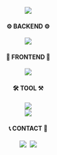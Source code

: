<p align="center">
  <a href="https://hits.seeyoufarm.com"><img src="https://hits.seeyoufarm.com/api/count/incr/badge.svg?url=https%3A%2F%2Fgithub.com%2Ffakerdeft&count_bg=%23ED6DA3&title_bg=%2386757E&icon=github.svg&icon_color=%23E1DEDE&title=Hits&edge_flat=false"/></a>
</p>

<h4 align="center">⚙️ BACKEND ⚙️</h4>
<p align="center">
  <img src="https://skillicons.dev/icons?i=java,spring,mysql,nodejs,express,aws,githubactions,docker,nginx"/>
</p>

<h4 align="center">🎨 FRONTEND 🎨</h4>
<p align="center">
  <img src="https://skillicons.dev/icons?i=js,html,css,jquery,react"/>
</p>

<h4 align="center">🛠️ TOOL ⚒</h4>
<p align="center">
  <img src="https://skillicons.dev/icons?i=idea,vscode,visualstudio,eclipse"/>
  <br>
  <img src="https://skillicons.dev/icons?i=github,postman,notion,discord"/>
</p>


<h4 align="center">📞 CONTACT 📧</h4>
<p align="center">
  <a href="mailto:whaksen123@gmail.com"><img src="https://skillicons.dev/icons?i=gmail"/></a>&nbsp
  <a href="https://www.linkedin.com/in/fakerdeft"><img src="https://skillicons.dev/icons?i=linkedin"/></a>
</p>
